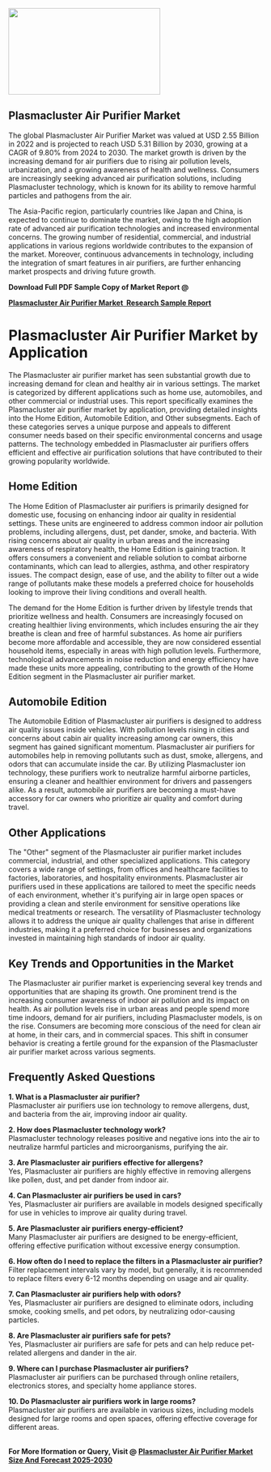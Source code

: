 <p><img class="alignnone size-medium wp-image-20088" src="https://ffe5etoiles.com/wp-content/uploads/2024/12/MST1-300x171.png" alt="" width="300" height="171" /></p><p> <h2>Plasmacluster Air Purifier Market </h2><p>The global Plasmacluster Air Purifier Market was valued at USD 2.55 Billion in 2022 and is projected to reach USD 5.31 Billion by 2030, growing at a CAGR of 9.80% from 2024 to 2030. The market growth is driven by the increasing demand for air purifiers due to rising air pollution levels, urbanization, and a growing awareness of health and wellness. Consumers are increasingly seeking advanced air purification solutions, including Plasmacluster technology, which is known for its ability to remove harmful particles and pathogens from the air.</p><p>The Asia-Pacific region, particularly countries like Japan and China, is expected to continue to dominate the market, owing to the high adoption rate of advanced air purification technologies and increased environmental concerns. The growing number of residential, commercial, and industrial applications in various regions worldwide contributes to the expansion of the market. Moreover, continuous advancements in technology, including the integration of smart features in air purifiers, are further enhancing market prospects and driving future growth.</p></p><p><strong>Download Full PDF Sample Copy of Market Report @</strong></p><p><strong><a href="https://www.verifiedmarketreports.com/download-sample/?rid=362142&utm_source=Sites-google&utm_medium=265" target="_blank">Plasmacluster Air Purifier Market &nbsp;Research Sample Report</a></strong></p><p><h1>Plasmacluster Air Purifier Market by Application</h1><p>The Plasmacluster air purifier market has seen substantial growth due to increasing demand for clean and healthy air in various settings. The market is categorized by different applications such as home use, automobiles, and other commercial or industrial uses. This report specifically examines the Plasmacluster air purifier market by application, providing detailed insights into the Home Edition, Automobile Edition, and Other subsegments. Each of these categories serves a unique purpose and appeals to different consumer needs based on their specific environmental concerns and usage patterns. The technology embedded in Plasmacluster air purifiers offers efficient and effective air purification solutions that have contributed to their growing popularity worldwide.</p><h2>Home Edition</h2><p>The Home Edition of Plasmacluster air purifiers is primarily designed for domestic use, focusing on enhancing indoor air quality in residential settings. These units are engineered to address common indoor air pollution problems, including allergens, dust, pet dander, smoke, and bacteria. With rising concerns about air quality in urban areas and the increasing awareness of respiratory health, the Home Edition is gaining traction. It offers consumers a convenient and reliable solution to combat airborne contaminants, which can lead to allergies, asthma, and other respiratory issues. The compact design, ease of use, and the ability to filter out a wide range of pollutants make these models a preferred choice for households looking to improve their living conditions and overall health.<p>The demand for the Home Edition is further driven by lifestyle trends that prioritize wellness and health. Consumers are increasingly focused on creating healthier living environments, which includes ensuring the air they breathe is clean and free of harmful substances. As home air purifiers become more affordable and accessible, they are now considered essential household items, especially in areas with high pollution levels. Furthermore, technological advancements in noise reduction and energy efficiency have made these units more appealing, contributing to the growth of the Home Edition segment in the Plasmacluster air purifier market.</p><h2>Automobile Edition</h2><p>The Automobile Edition of Plasmacluster air purifiers is designed to address air quality issues inside vehicles. With pollution levels rising in cities and concerns about cabin air quality increasing among car owners, this segment has gained significant momentum. Plasmacluster air purifiers for automobiles help in removing pollutants such as dust, smoke, allergens, and odors that can accumulate inside the car. By utilizing Plasmacluster ion technology, these purifiers work to neutralize harmful airborne particles, ensuring a cleaner and healthier environment for drivers and passengers alike. As a result, automobile air purifiers are becoming a must-have accessory for car owners who prioritize air quality and comfort during travel.<pFurthermore, with the increase in time spent commuting, especially in heavily congested urban areas, the demand for high-quality air inside vehicles is on the rise. Many consumers are now seeking solutions to avoid the risks associated with poor indoor air quality while on the road. The Automobile Edition of Plasmacluster air purifiers is designed to be compact and portable, making it easy to integrate into car interiors without taking up much space. As consumers become more aware of the importance of clean air for their health, this market segment is expected to expand, offering key opportunities for innovation and growth in the years ahead.</p><h2>Other Applications</h2><p>The "Other" segment of the Plasmacluster air purifier market includes commercial, industrial, and other specialized applications. This category covers a wide range of settings, from offices and healthcare facilities to factories, laboratories, and hospitality environments. Plasmacluster air purifiers used in these applications are tailored to meet the specific needs of each environment, whether it's purifying air in large open spaces or providing a clean and sterile environment for sensitive operations like medical treatments or research. The versatility of Plasmacluster technology allows it to address the unique air quality challenges that arise in different industries, making it a preferred choice for businesses and organizations invested in maintaining high standards of indoor air quality.<pIn commercial applications, Plasmacluster air purifiers are being integrated into office spaces, hotels, and public facilities to improve employee and customer well-being. As workplace wellness and sustainability initiatives gain traction, businesses are increasingly investing in air purification solutions to enhance the health and productivity of their staff and patrons. In industrial settings, these purifiers are used to mitigate the risks of airborne toxins and particulate matter, ensuring a safer environment for workers. This broad applicability across diverse industries positions the "Other" segment as a promising area for market growth, with significant opportunities for expansion and technological innovation.</p><h2>Key Trends and Opportunities in the Market</h2><p>The Plasmacluster air purifier market is experiencing several key trends and opportunities that are shaping its growth. One prominent trend is the increasing consumer awareness of indoor air pollution and its impact on health. As air pollution levels rise in urban areas and people spend more time indoors, demand for air purifiers, including Plasmacluster models, is on the rise. Consumers are becoming more conscious of the need for clean air at home, in their cars, and in commercial spaces. This shift in consumer behavior is creating a fertile ground for the expansion of the Plasmacluster air purifier market across various segments.</p><pAnother trend driving market growth is the ongoing advancements in air purification technology. The development of more efficient and energy-efficient models, coupled with features such as smart connectivity and real-time air quality monitoring, is appealing to tech-savvy consumers. The integration of Plasmacluster ion technology with other advanced filtration methods is also improving the performance and effectiveness of air purifiers, further solidifying their position in the market. These innovations present significant opportunities for manufacturers to differentiate their products and capture a larger share of the market by offering superior solutions that cater to the evolving needs of consumers.</p><pThere is also a notable opportunity in the increasing adoption of air purifiers in commercial and industrial settings. As businesses and organizations place greater emphasis on employee health, productivity, and sustainability, the demand for air purifiers in offices, hotels, hospitals, and factories is growing. In particular, the healthcare sector presents a substantial opportunity, as clean air is critical for patient care and infection control. The integration of air purifiers into corporate wellness programs and the rise of green building certifications are likely to drive further adoption in commercial applications. Additionally, the rising awareness of the importance of clean air in vehicles is expected to fuel demand in the automobile segment, providing another lucrative avenue for market expansion.</p><h2>Frequently Asked Questions</h2><p><b>1. What is a Plasmacluster air purifier?</b><br>Plasmacluster air purifiers use ion technology to remove allergens, dust, and bacteria from the air, improving indoor air quality.</p><p><b>2. How does Plasmacluster technology work?</b><br>Plasmacluster technology releases positive and negative ions into the air to neutralize harmful particles and microorganisms, purifying the air.</p><p><b>3. Are Plasmacluster air purifiers effective for allergens?</b><br>Yes, Plasmacluster air purifiers are highly effective in removing allergens like pollen, dust, and pet dander from indoor air.</p><p><b>4. Can Plasmacluster air purifiers be used in cars?</b><br>Yes, Plasmacluster air purifiers are available in models designed specifically for use in vehicles to improve air quality during travel.</p><p><b>5. Are Plasmacluster air purifiers energy-efficient?</b><br>Many Plasmacluster air purifiers are designed to be energy-efficient, offering effective purification without excessive energy consumption.</p><p><b>6. How often do I need to replace the filters in a Plasmacluster air purifier?</b><br>Filter replacement intervals vary by model, but generally, it is recommended to replace filters every 6-12 months depending on usage and air quality.</p><p><b>7. Can Plasmacluster air purifiers help with odors?</b><br>Yes, Plasmacluster air purifiers are designed to eliminate odors, including smoke, cooking smells, and pet odors, by neutralizing odor-causing particles.</p><p><b>8. Are Plasmacluster air purifiers safe for pets?</b><br>Yes, Plasmacluster air purifiers are safe for pets and can help reduce pet-related allergens and dander in the air.</p><p><b>9. Where can I purchase Plasmacluster air purifiers?</b><br>Plasmacluster air purifiers can be purchased through online retailers, electronics stores, and specialty home appliance stores.</p><p><b>10. Do Plasmacluster air purifiers work in large rooms?</b><br>Plasmacluster air purifiers are available in various sizes, including models designed for large rooms and open spaces, offering effective coverage for different areas.</p><strong><br />For More Iformation or Query, Visit @ <a href="https://www.verifiedmarketreports.com/product/plasmacluster-air-purifier-market/" target="_blank">Plasmacluster Air Purifier Market Size And Forecast 2025-2030</a></strong></p>
